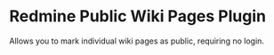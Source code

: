 # Redmine Public Wiki Pages Plugin

Allows you to mark individual wiki pages as public, requiring no login.

